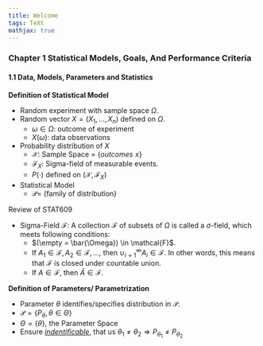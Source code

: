 ```yaml
---
title: Welcome
tags: TeXt
mathjax: true
---
```


### Chapter 1 Statistical Models, Goals, And Performance Criteria

#### 1.1 Data, Models, Parameters and Statistics

**Definition of Statistical Model**
*   Random experiment with sample space $\Omega$.
*   Random vector $X=(X_1, \ldots, X_n)$ defined on $\Omega$.
    *   $\omega \in \Omega$: outcome of experiment
    *   $X(\omega)$: data observations
*   Probability distribution of $X$
    *   $\mathcal{X}$: Sample Space = $\{outcomes \,\,x\}$
    *   $\mathcal{F}_X$: Sigma-field of measurable events.
    *   $P(\cdot)$ defined on $(\mathcal{X}, \mathcal{F}_X)$
*   Statistical Model
    *   $\mathcal{P} =$ {family of distribution}

Review of STAT609
*   Sigma-Field $\mathcal{F}$: A collection $\mathcal{F}$ of subsets of $\Omega$ is called a $\sigma$-field, which meets following conditions:
    *   $(\empty = \bar{\Omega}) \in \mathcal{F}$.
    *   If $A_1 \in \mathcal{F}, A_2\in\mathcal{F}, \ldots$, then $\cup_{i=1}^\infty A_i\in\mathcal{F}$. In other words, this means that $\mathcal{F}$ is closed under countable union.
    *   If $A\in\mathcal{F}$, then $\bar{A}\in\mathcal{F}$.

**Definition of Parameters/ Parametrization**
*   Parameter $\theta$ identifies/specifies distribution in $\mathcal{P}$.
*   $\mathcal{P} = \{P_\theta, \theta\in\Theta\}$
*   $\Theta=\{\theta\}$, the Parameter Space
*   Ensure <u>*indentificable*</u>, that us $\theta_1\neq\theta_2 \Rightarrow P_{\theta_1} \neq P_{\theta_2}$
